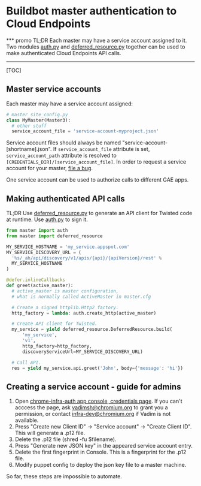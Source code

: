 <!--
Copyright 2015 The Chromium Authors. All rights reserved.
Use of this source code is governed by a BSD-style license that can be
found in the LICENSE file.
-->

# Buildbot master authentication to Cloud Endpoints

*** promo
TL;DR Each master may have a service account assigned to it. Two modules
[auth.py](https://chromium.googlesource.com/chromium/tools/build/+/master/scripts/master/auth.py)
and
[deferred_resource.py](https://chromium.googlesource.com/chromium/tools/build/+/master/scripts/master/deferred_resource.py)
together can be used to make authenticated Cloud Endpoints API calls.
***

[TOC]

## Master service accounts

Each master may have a service account assigned:

```python
# master_site_config.py
class MyMaster(Master3):
  # other stuff
  service_account_file = 'service-account-myproject.json'
```

Service account files should always be named
"service-account-[shortname].json". If `service_account_file` attribute
is set, `service_account_path` attribute is resolved to
`[CREDENTIALS_DIR]/[service_account_file]`. In order to request a
service account for your master, [file a
bug](https://code.google.com/p/chromium/issues/entry?template=Build%20Infrastructure&labels=Infra-Labs,Restrict-View-Google&summary=Service%20account%20[short%20name]%20for%20master.[master_name]&comment=Please%20provide%20a%20service%20account%20json%20key%20file%20%22service-account-[short%20name].json%22%20on%20[master%20machine].%0A%0DInstructions%20for%20admins%20to%20create%20service%20accounts:%20https://sites.google.com/a/google.com/chrome-infrastructure/appspot-instances/buildbot-master-authentication-to-gae-apps).

One service account can be used to authorize calls to different GAE
apps.

## Making authenticated API calls

TL;DR Use
[deferred_resource.py](https://chromium.googlesource.com/chromium/tools/build/+/master/scripts/master/deferred_resource.py)
to generate an API client for Twisted code at runtime. Use
[auth.py](https://chromium.googlesource.com/chromium/tools/build/+/master/scripts/master/auth.py)
to sign it.

```python
from master import auth
from master import deferred_resource

MY_SERVICE_HOSTNAME = 'my_service.appspot.com'
MY_SERVICE_DISCOVERY_URL = (
  '%s/_ah/api/discovery/v1/apis/{api}/{apiVersion}/rest' %
  MY_SERVICE_HOSTNAME
)

@defer.inlineCallbacks
def greet(active_master):
  # active_master is master configuration,
  # what is normally called ActiveMaster in master.cfg

  # Create a signed httplib.Http2 factory.
  http_factory = lambda: auth.create_http(active_master)

  # Create API client for Twisted.
  my_service = yield deferred_resource.DeferredResource.build(
      'my_service',
      'v1',
      http_factory=http_factory,
      discoveryServiceUrl=MY_SERVICE_DISCOVERY_URL)

  # Call API.
  res = yield my_service.api.greet('John', body={'message': 'hi'})
```

## Creating a service account - guide for admins

1. Open [chrome-infra-auth app console, credentials
   page](https://console.developers.google.com/project/chrome-infra-auth/apiui/credential).
   If you can't acccess the page, ask <vadimsh@chromium.org> to grant
   you a permission, or contact <infra-dev@chromium.org> if Vadim is
   not available.
2. Press "Create new Client ID" -\> "Service account" -\> "Create
   Client ID". This will generate a .p12 file.
3. Delete the .p12 file (shred -fu $filename).
4. Press "Generate new JSON key" in the appeared service account entry.
5. Delete the first fingerprint in Console. This is a fingerprint for
   the .p12 file.
6. Modify puppet config to deploy the json key file to a master
   machine.

So far, these steps are impossible to automate.
